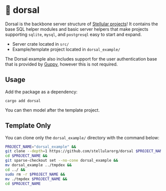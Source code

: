 # 🐬 dorsal

Dorsal is the backbone server structure of [Stellular projects](https://code.stellular.org/stellular)! It contains the base SQL helper modules and basic server helpers that make projects supporting `sqlite`, `mysql`, and `postgresql` easy to start and expand.

* Server crate located in `src/`
* Example/template project located in `dorsal_example/`

The Dorsal example also includes support for the user authentication base that is provided by [Guppy](https://code.stellular.org/stellular/guppy), however this is not required.

## Usage

Add the package as a dependency:

```
cargo add dorsal
```

You can then model after the template project.

## Template Only

You can clone only the `dorsal_example/` directory with the command below:

```bash
PROJECT_NAME="dorsal_example" &&
git clone --depth=1 https://github.com/stellularorg/dorsal $PROJECT_NAME &&
cd $PROJECT_NAME &&
git sparse-checkout set --no-cone dorsal_example &&
mv dorsal_example ../tmpdex &&
cd ../ &&
sudo rm -r $PROJECT_NAME &&
mv ./tmpdex $PROJECT_NAME &&
cd $PROJECT_NAME
```
